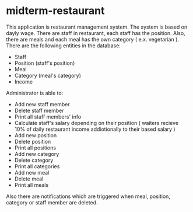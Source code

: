 # midterm-restaurant

This application is restaurant management system. The system is based on dayly wage. There are staff in restaurant, each staff has the position. Also, there are meals and each meal has the own category ( e.x. vegetarian ). 
There are the following entities in the database:
  - Staff
  - Position (staff's position)
  - Meal 
  - Category (meal's category)
  - Income
  
  Administrator is able to:
  - Add new staff member
  - Delete staff member
  - Print all staff members' info
  - Calculate staff's salary depending on their position ( waiters recieve 10% of daily restaurant income addiotionally to their based salary )
  - Add new position
  - Delete position
  - Print all positions 
  - Add new category
  - Delete category
  - Print all categories
  - Add new meal
  - Delete meal
  - Print all meals
  
  
  Also there are notifications which are triggered when meal, position, category or staff member are deleted.
  
  
